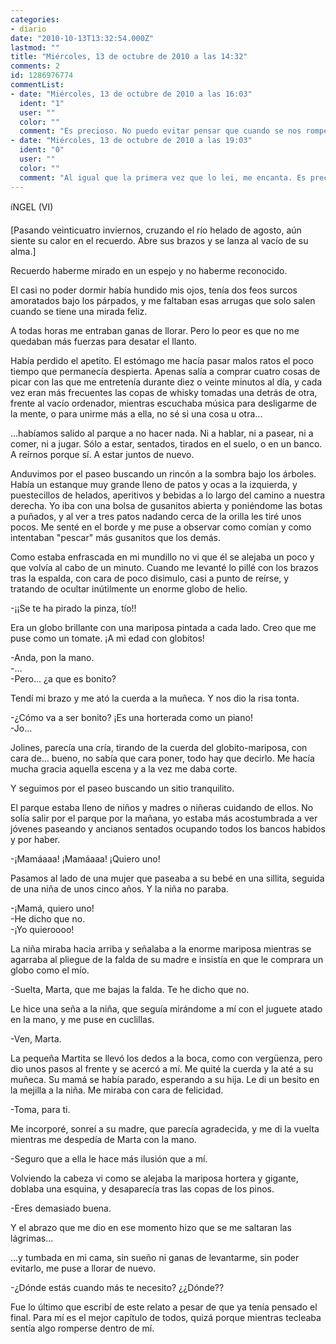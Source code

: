 ```yaml
---
categories:
- diario
date: "2010-10-13T13:32:54.000Z"
lastmod: ""
title: "Miércoles, 13 de octubre de 2010 a las 14:32"
comments: 2
id: 1286976774
commentList:
- date: "Miércoles, 13 de octubre de 2010 a las 16:03"
  ident: "1"
  user: ""
  color: ""
  comment: "Es precioso. No puedo evitar pensar que cuando se nos rompe algo por dentro, esa sensación es tan fuerte que sólo nos pasa una vez en la vida. Las demás veces pueden ser más dolorosas,pero quizá no tan trascendentes."
- date: "Miércoles, 13 de octubre de 2010 a las 19:03"
  ident: "0"
  user: ""
  color: ""
  comment: "Al igual que la primera vez que lo lei, me encanta. Es precioso :)"
---
```


íNGEL (VI)  
  
[Pasando veinticuatro inviernos, cruzando el río helado de agosto, aún siente su calor en el recuerdo. Abre sus brazos y se lanza al vacío de su alma.]  
  
Recuerdo haberme mirado en un espejo y no haberme reconocido.  
  
El casi no poder dormir había hundido mis ojos, tenía dos feos surcos amoratados bajo los párpados, y me faltaban esas arrugas que solo salen cuando se tiene una mirada feliz.  
  
A todas horas me entraban ganas de llorar. Pero lo peor es que no me quedaban más fuerzas para desatar el llanto.  
  
Había perdido el apetito. El estómago me hacía pasar malos ratos el poco tiempo que permanecía despierta. Apenas salía a comprar cuatro cosas de picar con las que me entretenía durante diez o veinte minutos al día, y cada vez eran más frecuentes las copas de whisky tomadas una detrás de otra, frente al vacío ordenador, mientras escuchaba música para desligarme de la mente, o para unirme más a ella, no sé si una cosa u otra...  
  
...habíamos salido al parque a no hacer nada. Ni a hablar, ni a pasear, ni a comer, ni a jugar. Sólo a estar, sentados, tirados en el suelo, o en un banco. A reírnos porque sí. A estar juntos de nuevo.  
  
Anduvimos por el paseo buscando un rincón a la sombra bajo los árboles. Había un estanque muy grande lleno de patos y ocas a la izquierda, y puestecillos de helados, aperitivos y bebidas a lo largo del camino a nuestra derecha. Yo iba con una bolsa de gusanitos abierta y poniéndome las botas a puñados, y al ver a tres patos nadando cerca de la orilla les tiré unos pocos. Me senté en el borde y me puse a observar como comían y como intentaban "pescar" más gusanitos que los demás.  
  
Como estaba enfrascada en mi mundillo no vi que él se alejaba un poco y que volvía al cabo de un minuto. Cuando me levanté lo pillé con los brazos tras la espalda, con cara de poco disimulo, casi a punto de reírse, y tratando de ocultar inútilmente un enorme globo de helio.  
  
-¡¡Se te ha pirado la pinza, tío!!  
  
Era un globo brillante con una mariposa pintada a cada lado. Creo que me puse como un tomate. ¡A mi edad con globitos!  
  
-Anda, pon la mano.  
-...  
-Pero... ¿a que es bonito?  
  
Tendí mi brazo y me ató la cuerda a la muñeca. Y nos dio la risa tonta.  
  
-¿Cómo va a ser bonito? ¡Es una horterada como un piano!  
-Jo...  
  
Jolines, parecía una cría, tirando de la cuerda del globito-mariposa, con cara de... bueno, no sabía que cara poner, todo hay que decirlo. Me hacía mucha gracia aquella escena y a la vez me daba corte.  
  
Y seguimos por el paseo buscando un sitio tranquilito.  
  
El parque estaba lleno de niños y madres o niñeras cuidando de ellos. No solía salir por el parque por la mañana, yo estaba más acostumbrada a ver jóvenes paseando y ancianos sentados ocupando todos los bancos habidos y por haber.  
  
-¡Mamáaaa! ¡Mamáaaa! ¡Quiero uno!  
  
Pasamos al lado de una mujer que paseaba a su bebé en una sillita, seguida de una niña de unos cinco años. Y la niña no paraba.  
  
-¡Mamá, quiero uno!  
-He dicho que no.  
-¡Yo quieroooo!  
  
La niña miraba hacia arriba y señalaba a la enorme mariposa mientras se agarraba al pliegue de la falda de su madre e insistía en que le comprara un globo como el mío.  
  
-Suelta, Marta, que me bajas la falda. Te he dicho que no.  
  
Le hice una seña a la niña, que seguía mirándome a mí con el juguete atado en la mano, y me puse en cuclillas.  
  
-Ven, Marta.  
  
La pequeña Martita se llevó los dedos a la boca, como con vergüenza, pero dio unos pasos al frente y se acercó a mí. Me quité la cuerda y la até a su muñeca. Su mamá se había parado, esperando a su hija. Le di un besito en la mejilla a la niña. Me miraba con cara de felicidad.  
  
-Toma, para ti.  
  
Me incorporé, sonreí a su madre, que parecía agradecida, y me di la vuelta mientras me despedía de Marta con la mano.  
  
-Seguro que a ella le hace más ilusión que a mí.  
  
Volviendo la cabeza vi como se alejaba la mariposa hortera y gigante, doblaba una esquina, y desaparecía tras las copas de los pinos.  
  
-Eres demasiado buena.  
  
Y el abrazo que me dio en ese momento hizo que se me saltaran las lágrimas...  
  
...y tumbada en mi cama, sin sueño ni ganas de levantarme, sin poder evitarlo, me puse a llorar de nuevo.  
  
-¿Dónde estás cuando más te necesito? ¿¿Dónde??  
  
Fue lo último que escribí de este relato a pesar de que ya tenía pensado el final. Para mí es el mejor capítulo de todos, quizá porque mientras tecleaba sentía algo romperse dentro de mí.
